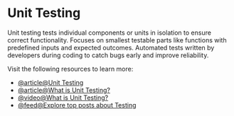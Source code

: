 # Unit Testing

Unit testing tests individual components or units in isolation to ensure correct functionality. Focuses on smallest testable parts like functions with predefined inputs and expected outcomes. Automated tests written by developers during coding to catch bugs early and improve reliability.

Visit the following resources to learn more:

- [@article@Unit Testing](https://en.wikipedia.org/wiki/Unit_testing)
- [@article@What is Unit Testing?](https://www.guru99.com/unit-testing-guide.html)
- [@video@What is Unit Testing?](https://www.youtube.com/watch?v=W2KOSaetWBk)
- [@feed@Explore top posts about Testing](https://app.daily.dev/tags/testing?ref=roadmapsh)